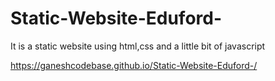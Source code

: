 # Static-Website-Eduford-
It is a static website using html,css and  a little bit of javascript

https://ganeshcodebase.github.io/Static-Website-Eduford-/
